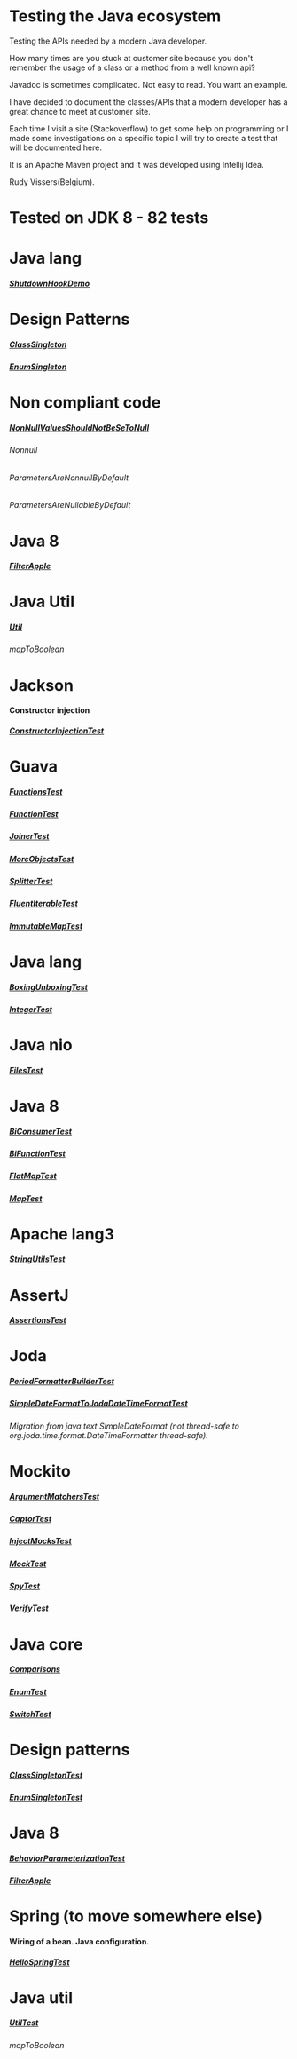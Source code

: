 # Testing the Java ecosystem

Testing the APIs needed by a modern Java developer.

How many times are you stuck at customer site because you don't remember the usage of a class or a method from a well known api?

Javadoc is sometimes complicated. Not easy to read. You want an example.

I have decided to document the classes/APIs that a modern developer has a great chance to meet at customer site.

Each time I visit a site (Stackoverflow) to get some help on programming or I made some investigations on a specific topic I will try to create a test that will be documented here.

It is an Apache Maven project and it was developed using Intellij Idea.

Rudy Vissers(Belgium).

# Tested on JDK 8 - 82 tests

# Java lang

##### [ShutdownHookDemo](src/main/java/api/java/lang/ShutdownHookDemo.java)

# Design Patterns

##### [ClassSingleton](src/main/java/dp/singleton/ClassSingleton.java)
##### [EnumSingleton](src/main/java/dp/singleton/EnumSingleton.java)

# Non compliant code

##### [NonNullValuesShouldNotBeSeToNull](src/main/java/non_compliant_code/NonNullValuesShouldNotBeSeToNull.java)
###### Nonnull
###### ParametersAreNonnullByDefault
###### ParametersAreNullableByDefault

# Java 8

##### [FilterApple](src/main/java/se/behaviorparameterization/FilterApple.java)

# Java Util 

##### [Util](src/main/java/util/Util.java)
###### mapToBoolean

# Jackson

#### Constructor injection

##### [ConstructorInjectionTest](src/test/java/api/com/fasterxml/jackson/ConstructorInjectionTest.java)

# Guava

##### [FunctionsTest](src/test/java/api/com/google/common/base/FunctionsTest.java)
##### [FunctionTest](src/test/java/api/com/google/common/base/FunctionTest.java) 
##### [JoinerTest](src/test/java/api/com/google/common/base/JoinerTest.java)
##### [MoreObjectsTest](src/test/java/api/com/google/common/base/MoreObjectsTest.java)
##### [SplitterTest](src/test/java/api/com/google/common/base/SplitterTest.java)

##### [FluentIterableTest](src/test/java/api/com/google/common/collect/FluentIterableTest.java)
##### [ImmutableMapTest](src/test/java/api/com/google/common/collect/ImmutableMapTest.java)

# Java lang

##### [BoxingUnboxingTest](src/test/java/api/java/lang/BoxingUnboxingTest.java)
##### [IntegerTest](src/test/java/api/java/lang/IntegerTest.java)

# Java nio

##### [FilesTest](src/test/java/api/java/nio/file/FilesTest.java) 

# Java 8

##### [BiConsumerTest](src/test/java/api/java/util/function/BiConsumerTest.java)
##### [BiFunctionTest](src/test/java/api/java/util/function/BiFunctionTest.java)

##### [FlatMapTest](src/test/java/api/java/util/stream/FlatMapTest.java) 

##### [MapTest](src/test/java/api/java/util/MapTest.java)

# Apache lang3

##### [StringUtilsTest](src/test/java/api/org/apache/commons/lang3/StringUtilsTest.java)

# AssertJ

##### [AssertionsTest](src/test/java/api/org/assertj/core/api/AssertionsTest.java)

# Joda

##### [PeriodFormatterBuilderTest](src/test/java/api/org/joda/time/format/PeriodFormatterBuilderTest.java)
##### [SimpleDateFormatToJodaDateTimeFormatTest](src/test/java/api/org/joda/time/format/SimpleDateFormatToJodaDateTimeFormatTest.java)
###### Migration from java.text.SimpleDateFormat (not thread-safe to org.joda.time.format.DateTimeFormatter thread-safe).

# Mockito

##### [ArgumentMatchersTest](src/test/java/api/org/mockito/ArgumentMatchersTest.java)
##### [CaptorTest](src/test/java/api/org/mockito/CaptorTest.java)
##### [InjectMocksTest](src/test/java/api/org/mockito/InjectMocksTest.java)
##### [MockTest](src/test/java/api/org/mockito/MockTest.java)
##### [SpyTest](src/test/java/api/org/mockito/SpyTest.java)
##### [VerifyTest](src/test/java/api/org/mockito/VerifyTest.java)

# Java core

##### [Comparisons](src/test/java/core/Comparisons.java)

##### [EnumTest](src/test/java/core/EnumTest.java)

##### [SwitchTest](src/test/java/core/SwitchTest.java)

# Design patterns

##### [ClassSingletonTest](src/test/java/dp/singleton/ClassSingletonTest.java)
##### [EnumSingletonTest](src/test/java/dp/singleton/EnumSingletonTest.java)

# Java 8

##### [BehaviorParameterizationTest](src/test/java/se/behaviorparameterization/BehaviorParameterizationTest.java)
##### [FilterApple](src/main/java/se/behaviorparameterization/FilterApple.java)

# Spring (to move somewhere else)

#### Wiring of a bean. Java configuration.
##### [HelloSpringTest](src/test/java/springframework/hello/HelloSpringTest.java)

# Java util
 
##### [UtilTest](src/test/java/util/UtilTest.java)
###### mapToBoolean

